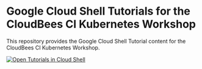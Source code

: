 # Google Cloud Shell Tutorials for the CloudBees CI Kubernetes Workshop

This repository provides the Google Cloud Shell Tutorial content for the CloudBees CI Kubernetes Workshop.


[![Open Tutorials in Cloud Shell](http://gstatic.com/cloudssh/images/open-btn.svg)](https://ssh.cloud.google.com/cloudshell/open?cloudshell_git_repo=https://github.com/cauthen-k8s-cbci-lab/cloudbees-ci-k8s-cloudshell-tutorials.git&cloudshell_print=install-guide.txt&cloudshell_tutorial=tutorial.md&cloudshell_open_in_editor=k8s/regional-pd-ssd-sc.yml,helm/cbci-values.yml&cloudshell_workspace=.)